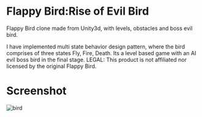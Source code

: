 # Flappy Bird:Rise of Evil Bird

Flappy Bird clone made from Unity3d, with levels, obstacles and boss evil bird.

I have implemented multi state behavior design pattern, where the bird comprises of three states Fly, Fire, Death. Its a level based game with an AI evil boss bird in the final stage.  LEGAL:  This product is not affiliated nor licensed by the original Flappy Bird.

# Screenshot

![bird](https://user-images.githubusercontent.com/37753430/52529807-716eb580-2cbe-11e9-978c-d1571149cdef.png)



